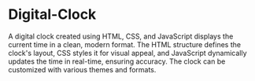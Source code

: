 # Digital-Clock
A digital clock created using HTML, CSS, and JavaScript displays the current time in a clean, modern format. The HTML structure defines the clock's layout, CSS styles it for visual appeal, and JavaScript dynamically updates the time in real-time, ensuring accuracy. The clock can be customized with various themes and formats.
